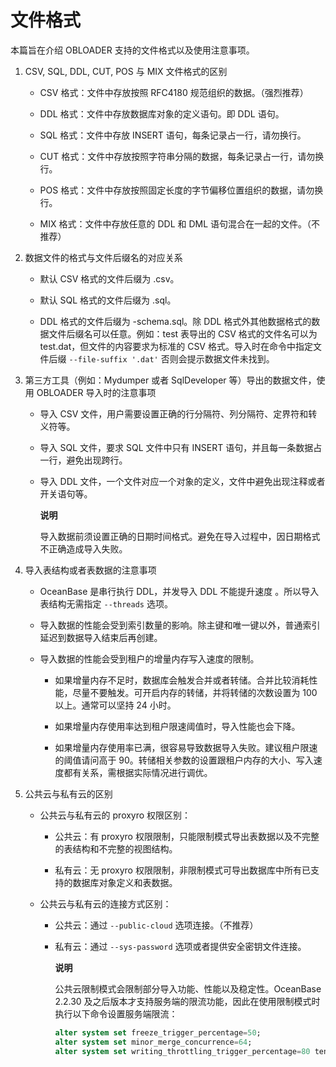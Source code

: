 文件格式 
=========================

本篇旨在介绍 OBLOADER 支持的文件格式以及使用注意事项。

1. CSV, SQL, DDL, CUT, POS 与 MIX 文件格式的区别

   * CSV 格式：文件中存放按照 RFC4180 规范组织的数据。（强烈推荐）

     
   
   * DDL 格式：文件中存放数据库对象的定义语句。即 DDL 语句。

     
   
   * SQL 格式：文件中存放 INSERT 语句，每条记录占一行，请勿换行。

     
   
   * CUT 格式：文件中存放按照字符串分隔的数据，每条记录占一行，请勿换行。

     
   
   * POS 格式：文件中存放按照固定长度的字节偏移位置组织的数据，请勿换行。

     
   
   * MIX 格式：文件中存放任意的 DDL 和 DML 语句混合在一起的文件。（不推荐）

     
   

   

2. 数据文件的格式与文件后缀名的对应关系

   * 默认 CSV 格式的文件后缀为 .csv。

     
   
   * 默认 SQL 格式的文件后缀为 .sql。

     
   
   * DDL 格式的文件后缀为 -schema.sql。除 DDL 格式外其他数据格式的数据文件后缀名可以任意。例如：test 表导出的 CSV 格式的文件名可以为 test.dat，但文件的内容要求为标准的 CSV 格式。导入时在命令中指定文件后缀 `--file-suffix '.dat'` 否则会提示数据文件未找到。

     
   

   

3. 第三方工具（例如：Mydumper 或者 SqlDeveloper 等）导出的数据文件，使用 OBLOADER 导入时的注意事项

   * 导入 CSV 文件，用户需要设置正确的行分隔符、列分隔符、定界符和转义符等。

     
   
   * 导入 SQL 文件，要求 SQL 文件中只有 INSERT 语句，并且每一条数据占一行，避免出现跨行。

     
   
   * 导入 DDL 文件，一个文件对应一个对象的定义，文件中避免出现注释或者开关语句等。

     **说明**

     

     导入数据前须设置正确的日期时间格式。避免在导入过程中，因日期格式不正确造成导入失败。

     
   

   

4. 导入表结构或者表数据的注意事项

   * OceanBase 是串行执行 DDL，并发导入 DDL 不能提升速度 。所以导入表结构无需指定 `--threads` 选项。

     
   
   * 导入数据的性能会受到索引数量的影响。除主键和唯一键以外，普通索引延迟到数据导入结束后再创建。

     
   
   * 导入数据的性能会受到租户的增量内存写入速度的限制。

     * 如果增量内存不足时，数据库会触发合并或者转储。合并比较消耗性能，尽量不要触发。可开启内存的转储，并将转储的次数设置为 100 以上。通常可以坚持 24 小时。

       
     
     * 如果增量内存使用率达到租户限速阈值时，导入性能也会下降。

       
     
     * 如果增量内存使用率已满，很容易导致数据导入失败。建议租户限速的阈值请问高于 90。转储相关参数的设置跟租户内存的大小、写入速度都有关系，需根据实际情况进行调优。

       
     

     
   

   

5. 公共云与私有云的区别

   * 公共云与私有云的 proxyro 权限区别：

     * 公共云：有 proxyro 权限限制，只能限制模式导出表数据以及不完整的表结构和不完整的视图结构。

       
     
     * 私有云：无 proxyro 权限限制，非限制模式可导出数据库中所有已支持的数据库对象定义和表数据。

       
     

     
   
   * 公共云与私有云的连接方式区别：

     * 公共云：通过 `--public-cloud` 选项连接。（不推荐）

       
     
     * 私有云：通过 `--sys-password` 选项或者提供安全密钥文件连接。

       **说明**

       

       公共云限制模式会限制部分导入功能、性能以及稳定性。OceanBase 2.2.30 及之后版本才支持服务端的限流功能，因此在使用限制模式时执行以下命令设置服务端限流：

       ```sql
       alter system set freeze_trigger_percentage=50;
       alter system set minor_merge_concurrence=64;
       alter system set writing_throttling_trigger_percentage=80 tenant='xxx';
       ```

       
       
     

     
   

   



